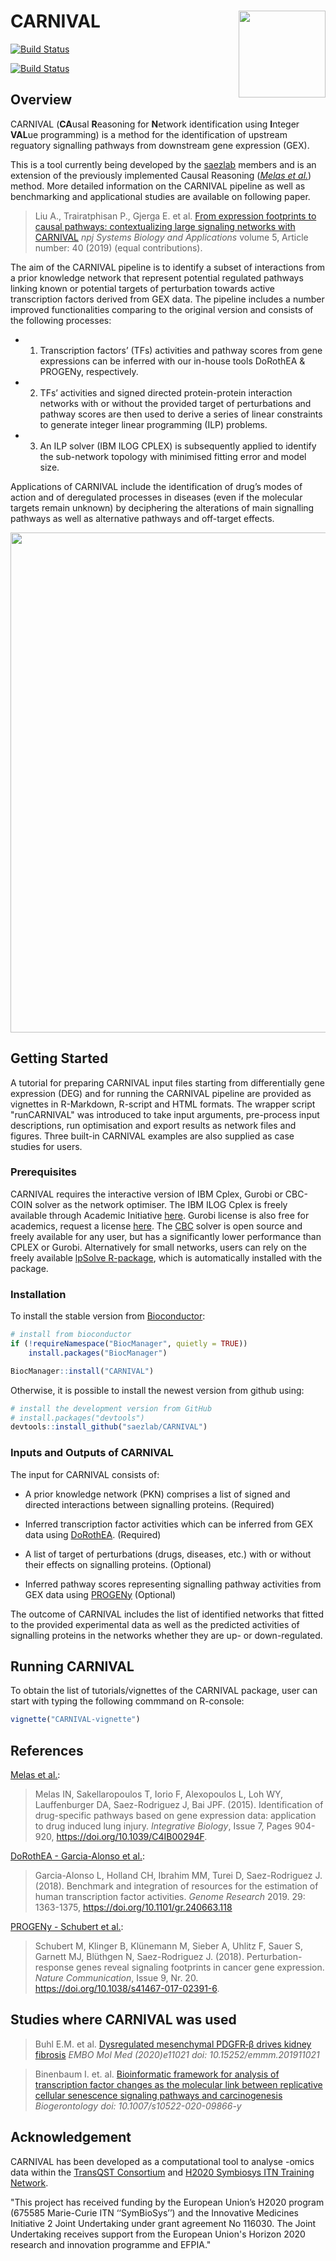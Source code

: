 # CARNIVAL <img src="man/figures/logo.png" align="right" height="139">

[![Build Status](https://travis-ci.org/saezlab/CARNIVAL.svg?branch=master)](https://travis-ci.org/saezlab/CARNIVAL) 

<!-- badges: start -->
<!-- badges: end -->
[![Build Status](https://travis-ci.org/saezlab/CARNIVAL.svg?branch=devel_2_1)](https://travis-ci.org/saezlab/CARNIVAL)

## Overview
CARNIVAL (**CA**usal **R**easoning for **N**etwork identification using **I**nteger **VAL**ue programming) is a method for the identification of upstream reguatory signalling pathways from downstream gene expression (GEX).

This is a tool currently being developed by the [saezlab](http://saezlab.org/) members and is an extension of the previously implemented Causal Reasoning ([*Melas et al.*](http://pubs.rsc.org/en/content/articlehtml/2015/ib/c4ib00294f)) method. More detailed information on the CARNIVAL pipeline as well as benchmarking and applicational studies are available on following paper.

> Liu A., Trairatphisan P., Gjerga E. et al. [From expression footprints to causal pathways: contextualizing large signaling networks with CARNIVAL](https://www.nature.com/articles/s41540-019-0118-z) _npj Systems Biology and Applications_ volume 5, Article number: 40 (2019) (equal contributions).

The aim of the CARNIVAL pipeline is to identify a subset of interactions from a prior knowledge network that represent potential regulated pathways linking known or potential targets of perturbation towards active transcription factors derived from GEX data. The pipeline includes a number improved functionalities comparing to the original version and consists of the following processes: 

 * 1) Transcription factors’ (TFs) activities and pathway scores from gene expressions can be inferred with our in-house tools DoRothEA & PROGENy, respectively. 

 * 2) TFs’ activities and signed directed protein-protein interaction networks with or without the provided target of perturbations and pathway scores are then used to derive a series of linear constraints to generate integer linear programming (ILP) problems. 

 * 3) An ILP solver (IBM ILOG CPLEX) is subsequently applied to identify the sub-network topology with minimised fitting error and model size.

Applications of CARNIVAL include the identification of drug’s modes of action and of deregulated processes in diseases (even if the molecular targets remain unknown) by deciphering the alterations of main signalling pathways as well as alternative pathways and off-target effects.

<img src="vignettes/vignettes_pictures/graphical_abstract.png" align="center" width="800">

## Getting Started

A tutorial for preparing CARNIVAL input files starting from differentially gene expression (DEG) and for running the CARNIVAL pipeline are provided as vignettes in R-Markdown, R-script and HTML formats. The wrapper script "runCARNIVAL" was introduced to take input arguments, pre-process input descriptions, run optimisation and export results as network files and figures. Three built-in CARNIVAL examples are also supplied as case studies for users.

### Prerequisites

CARNIVAL requires the interactive version of IBM Cplex, Gurobi or CBC-COIN solver as the network optimiser. The IBM ILOG Cplex is freely available through Academic Initiative [here](https://www.ibm.com/products/ilog-cplex-optimization-studio). Gurobi license is also free for academics, request a license [here](https://www.gurobi.com/downloads/end-user-license-agreement-academic/). The [CBC](https://projects.coin-or.org/Cbc) solver is open source and freely available for any user, but has a significantly lower performance than CPLEX or Gurobi. Alternatively for small networks, users can rely on the freely available [lpSolve R-package](https://cran.r-project.org/web/packages/lpSolve/index.html), which is automatically installed with the package.

### Installation

To install the stable version from [Bioconductor](http://bioconductor.org/):
```r
# install from bioconductor
if (!requireNamespace("BiocManager", quietly = TRUE))
    install.packages("BiocManager")

BiocManager::install("CARNIVAL")
```

Otherwise, it is possible to install the newest version from github using:
```r
# install the development version from GitHub
# install.packages("devtools")
devtools::install_github("saezlab/CARNIVAL")
```

### Inputs and Outputs of CARNIVAL

The input for CARNIVAL consists of:

 * A prior knowledge network (PKN) comprises a list of signed and directed interactions between signalling proteins. (Required)

 * Inferred transcription factor activities which can be inferred from GEX data using [DoRothEA](https://github.com/saezlab/dorothea). (Required)
 
 * A list of target of perturbations (drugs, diseases, etc.) with or without their effects on signalling proteins. (Optional) 
 
 * Inferred pathway scores representing signalling pathway activities from GEX data using [PROGENy](https://github.com/saezlab/progeny) (Optional)

The outcome of CARNIVAL includes the list of identified networks that fitted to the provided experimental data as well as the predicted activities of signalling proteins in the networks whether they are up- or down-regulated.

## Running CARNIVAL

To obtain the list of tutorials/vignettes of the CARNIVAL package, user can start with typing the following commmand on R-console:
```r
vignette("CARNIVAL-vignette")
```

## References

[Melas et al.](https://pubs.rsc.org/en/content/articlehtml/2015/ib/c4ib00294f):

> Melas IN, Sakellaropoulos T, Iorio F, Alexopoulos L, Loh WY, Lauffenburger DA, Saez-Rodriguez J, Bai JPF. (2015). Identification of drug-specific pathways based on gene expression data: application to drug induced lung injury. *Integrative Biology*, Issue 7, Pages 904-920, https://doi.org/10.1039/C4IB00294F.

[DoRothEA - Garcia-Alonso et al.](https://github.com/saezlab/dorothea):

> Garcia-Alonso L, Holland CH, Ibrahim MM, Turei D, Saez-Rodriguez J. (2018). Benchmark and integration of resources for the estimation of human transcription factor activities. *Genome Research* 2019. 29: 1363-1375, https://doi.org/10.1101/gr.240663.118

[PROGENy - Schubert et al.](https://github.com/saezlab/progeny):

> Schubert M, Klinger B, Klünemann M, Sieber A, Uhlitz F, Sauer S, Garnett MJ, Blüthgen N, Saez-Rodriguez J. (2018). Perturbation-response genes reveal signaling footprints in cancer gene expression. *Nature Communication*, Issue 9, Nr. 20. https://doi.org/10.1038/s41467-017-02391-6.

## Studies where CARNIVAL was used

> Buhl E.M. et al. [Dysregulated mesenchymal PDGFR‐β drives kidney fibrosis](https://www.embopress.org/doi/10.15252/emmm.201911021) _EMBO Mol Med (2020)e11021 doi: 10.15252/emmm.201911021_

> Binenbaum I. et. al. [Bioinformatic framework for analysis of transcription factor changes as the molecular link between replicative cellular senescence signaling pathways and carcinogenesis](https://link.springer.com/content/pdf/10.1007/s10522-020-09866-y.pdf) _Biogerontology doi: 10.1007/s10522-020-09866-y_

## Acknowledgement

CARNIVAL has been developed as a computational tool to analyse -omics data within the [TransQST Consortium](https://transqst.org) and [H2020 Symbiosys ITN Training Network](https://www.h2020symbiosys.eu/).

"This project has received funding by the European Union’s H2020 program (675585 Marie-Curie ITN ‘‘SymBioSys’’) and the Innovative Medicines Initiative 2 Joint Undertaking under grant agreement No 116030. The Joint Undertaking receives support from the European Union's Horizon 2020 research and innovation programme and EFPIA."
